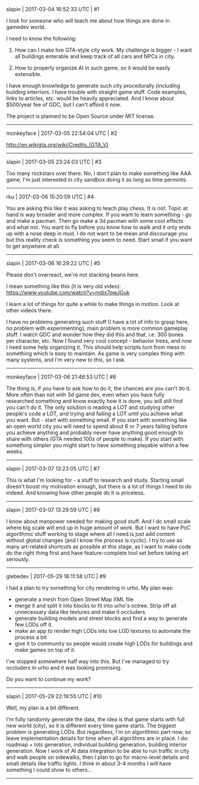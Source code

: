 slapin | 2017-03-04 16:52:33 UTC | #1

I look for someone who will teach me about how things are done in gamedev world.

I need to know the following:

1. How can I make live GTA-style city work. My challenge is bigger - I want all buildings enterable
and keep track of all cars and NPCs in city.

2. How to properly organize AI in such game, so it would be easily extensible.

I have enough knowledge to generate such city procedurally (including building interriors.
I have trouble with straight game stuff. Code examples, links to articles, etc. would be
heavily appreciated. And I know about $500/year fee of GDC, but I can't afford it now.

The project is planned to be Open Source under MIT license.

-------------------------

monkeyface | 2017-03-05 22:54:04 UTC | #2

http://en.wikigta.org/wiki/Credits_(GTA_V)

-------------------------

slapin | 2017-03-05 23:24:03 UTC | #3

Too many rockstars over there. No, I don't plan to make something like AAA game,
I'm just interested in city sandbox doing it as long as time permints.

-------------------------

rku | 2017-03-06 15:20:59 UTC | #4

You are asking this like it was asking to teach play chess. It is not. Topic at hand is way broader and more complex. If you want to learn something - go and make a pacman. Then go make a 3d pacman with some cool effects and what not. You want to fly before you know how to walk and it only ends up with a nose deep in mud. I do not want to be mean and discourage you but this reality check is something you seem to need. Start small if you want to get anywhere at all.

-------------------------

slapin | 2017-03-06 16:29:22 UTC | #5

Please don't overreact, we're not stacking beans here.

I mean something like this (it is very old video): https://www.youtube.com/watch?v=mdix7qwJGuk

I learn a lot of things for quite a while to make things in motion. Look at other videos there.

I have no problems generating such stuff (I have a lot of info to grasp here, no problem
with experimenting), main problem is more common gameplay stuff. I watch GDC and wonder how they did this and that, i.e. 300 bones per character, etc.
Now I found very cool concept - behavior trees, and now I need some help organizing it. This should help
scripts turn from mess to something which is easy to maintain. As game is very complex thing with many
systems, and I'm very new to this, so I ask.

-------------------------

monkeyface | 2017-03-06 21:46:53 UTC | #6

The thing is, if you have to ask how to do it, the chances are you can't do it. More often than not with 3d game dev, even when you have fully researched something and know exactly how it is done, you will still find you can't do it.
The only solution is reading a LOT and studying other people's code a LOT, and trying and failing a LOT until you achieve what you want.  But - start with something small. If you start with something like an open world city you will need to spend about 6 or 7 years failing before you achieve anything and probably never have anything good enough to share with others (GTA needed 100s of people to make). If you start with something simpler you might start to have something playable within a few weeks.

-------------------------

slapin | 2017-03-07 13:23:05 UTC | #7

This is what I'm looking for - a stuff to research and study. Starting small doesn't boost my motivation enough,
but there is a lot of things I need to do indeed. And knowing how other people do it is priceless.

-------------------------

slapin | 2017-03-07 13:29:59 UTC | #8

I know about manpower needed for making good stuff. And I do small scale where big scale will end up in
huge amount of work. But I want to have PoC algorithmic stuff working to stage where all I need is
just add content without global changes (and I know the process is cyclic). I try to use as many art-related
shortcuts as possible at this stage, as I want to make code do the right thing first and have feature-complete tool set before taking art seriously.

-------------------------

glebedev | 2017-05-29 18:11:58 UTC | #9

I had a plan to try something for city rendering in urho. My plan was:
- generate a mesh from Open Street Map XML file
- merge it and split it into blocks to fit into urho's octree. Strip off all unnecessary data like textures and make it occluders.
- generate building models and street blocks and find a way to generate few LODs off it.
- make an app to render high LODs into low LOD textures to automate the process a bit
- give it to community so people would create high LODs for buildings and make games on top of it.

I've stopped somewhere half way into this. But I've managed to try occluders in urho and it was looking promising.

Do you want to continue my work?

-------------------------

slapin | 2017-05-29 22:19:55 UTC | #10

Well, my plan is a bit different.

I'm fully randomly generate the data, the idea is that game starts with full new world (city), so it is different every time game starts.
The biggest problem is generating LODs. But regardless, I'm on algorithmic part now, so Ieave implementation details for time when all algorithms are in place.
I do: roadmap + lots generation, individual building generation, building interior generation. Now I work of AI data integration to be able to run traffic in city and walk people on sidewalks, then I plan to go for macro-level details and
small details like traffic lights. I think in about 3-4 months I will have something I could show to others...

-------------------------

